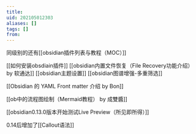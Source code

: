 ```yaml
---
title: 
uid: 202105012303
aliases: []
tags: []
from: 
---
```

同级别的还有[[obsidian插件列表与教程（MOC）]]

[[如何安装obsdiain插件]]
[[obsidian内置文件恢复（File Recovery功能介绍） by 软通达]]
[[obsidian主题设置]]
[[obsidian图谱增强-多重筛选]]

[[Obsidian 的 YAML Front matter 介绍 by Bon]]

[[ob中的流程图绘制（Mermaid教程） by 成雙醬]]

[[obsidian0.13.0版本开始测试Live Preview（所见即所得）]]

0.14后增加了[[Callout语法]]